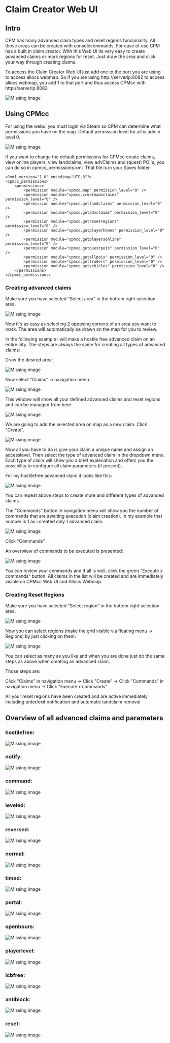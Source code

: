 # Claim Creator Web UI

## Intro

CPM has many advanced claim types and reset regions funcionality. All those areas can be created with consolecommands. For ease of use CPM has a built in claim creator.
With this Web UI its very easy to create advanced claims or mark regions for reset. Just draw the area and click your way through creating claims.

To access the Claim Creator Web UI just add one to the port you are using to access allocs webmap.
So if you are using http://serverip:8082 to access allocs webmap, you add 1 to that port and thus access CPMcc with http://serverip:8083

![Missing image](/assets/images/CPM/claimCreator/complete1.png)

## Using CPMcc

For using the webui you must login via Steam so CPM can determine what permissions you have on the map. Default permission level for all is admin level 0.

![Missing image](/assets/images/CPM/claimCreator/login1.png)

If you want to change the default permissions for CPMcc create claims, view online players, view landclaims, view advClaims and (quest) POI's, you can do so in cpmcc_permissions.xml. That file is in your Saves folder.

````
<?xml version="1.0" encoding="UTF-8"?>
<cpmcc_permissions>
	<permissions>
		<permission module="cpmcc.map" permission_level="0" />
		<permission module="cpmcc.createadvclaims" permission_level="0" />
		<permission module="cpmcc.getlandclaims" permission_level="0" />
		<permission module="cpmcc.getadvclaims" permission_level="0" />
		<permission module="cpmcc.getresetregions" permission_level="0" />
		<permission module="cpmcc.getplayerhomes" permission_level="0" />
		<permission module="cpmcc.getplayersonline" permission_level="0" />
		<permission module="cpmcc.getquestpois" permission_level="0" />
		<permission module="cpmcc.getallpois" permission_level="0" />
		<permission module="cpmcc.gettraders" permission_level="0" />
		<permission module="cpmcc.getvehicles" permission_level="0" />
	</permissions>
</cpmcc_permissions>
````

### Creating advanced claims

Make sure you have selected "Select area" in the bottom right selection area.

![Missing image](/assets/images/CPM/claimCreator/navarea.png)

Now it's as easy as selecting 2 opposing corners of an area you want to mark. The area will automatically be drawn on the map for you to review.

In the following example i will make a hostile free advanced claim on an entire city. The steps are always the same for creating all types of advanced claims:

Draw the desired area:

![Missing image](/assets/images/CPM/claimCreator/selection.png)

Now select "Claims" in navigation menu.

![Missing image](/assets/images/CPM/claimCreator/claims.png)

This window will show all your defined advanced claims and reset regions and can be managed from here.

![Missing image](/assets/images/CPM/claimCreator/claims_overview.png)

We are going to add the selected area on map as a new claim. Click "Create".

![Missing image](/assets/images/CPM/claimCreator/createclaim.png)

Now all you have to do is give your claim a unique name and assign an accesslevel. Then select the type of advanced claim in the dropdown menu. Each type of claim will show you a brief explenation and offers you the possibility to configure all claim parameters (if present).

For my hostilefree advanced claim it looks like this:

![Missing image](/assets/images/CPM/claimCreator/hostilefree.png)

You can repeat above steps to create more and different types of advanced claims.

The "Commands" button in navigation menu will show you the number of commands that are awaiting execution (claim creation). In my example that number is 1 as i created only 1 advanced claim.

![Missing image](/assets/images/CPM/claimCreator/commands.png)

Click "Commands"

An overwiew of commands to be executed is presented:

![Missing image](/assets/images/CPM/claimCreator/commandsoverview.png)

You can review your commands and if all is well, click the green "Execute x commands" button. All claims in the list will be created and are immediately visible on CPMcc Web UI and Allocs Webmap.

### Creating Reset Regions

Make sure you have selected "Select region" in the bottom right selection area.

![Missing image](/assets/images/CPM/claimCreator/navregion.png)

Now you can select regions (make the grid visible via floating menu -> Regions) by just clicking on them.

![Missing image](/assets/images/CPM/claimCreator/regions.png)

You can select as many as you like and when you are done just do the same steps as above when creating an advanced claim.

Those steps are:

Click "Claims" in navigation menu -> Click "Create" -> Click "Commands" in navigation menu -> Click "Execute x commands"

All your reset regions have been created and are active immediately including enter/exit notification and automatic landclaim removal.

## Overview of all advanced claims and parameters

### hostilefree:

![Missing image](/assets/images/CPM/claimCreator/hf.png)

### notify:

![Missing image](/assets/images/CPM/claimCreator/notify.png)

### command:

![Missing image](/assets/images/CPM/claimCreator/command.png)

### leveled:

![Missing image](/assets/images/CPM/claimCreator/leveled.png)

### reversed:

![Missing image](/assets/images/CPM/claimCreator/reversed.png)

### normal:

![Missing image](/assets/images/CPM/claimCreator/normal.png)

### timed:

![Missing image](/assets/images/CPM/claimCreator/timed.png)

### portal:

![Missing image](/assets/images/CPM/claimCreator/portal.png)

### openhours:

![Missing image](/assets/images/CPM/claimCreator/openhours.png)

### playerlevel:

![Missing image](/assets/images/CPM/claimCreator/playerlevel.png)

### lcbfree:

![Missing image](/assets/images/CPM/claimCreator/lcbfree.png)

### antiblock:

![Missing image](/assets/images/CPM/claimCreator/antiblocks.png)

### reset:

![Missing image](/assets/images/CPM/claimCreator/reset.png)
